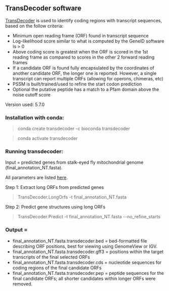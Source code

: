 ## TransDecoder software

[TransDecoder](https://github.com/TransDecoder/TransDecoder/wiki) is used to identify coding regions with transcript sequences, based on the follow criteria:
- Minimum open reading frame (ORF) found in transcript sequence
- Log-likelihood score similar to what is computed by the GeneID software is > 0
- Above coding score is greatest when the ORF is scored in the 1st reading frame as compared to scores in the other 2 forward reading frames
- If a candidate ORF is found fully encapsulated by the coordinates of another candidate ORF, the longer one is reported. However, a single transcript can report multiple ORFs (allowing for operons, chimeras, etc)
- PSSM is built/trained/used to refine the start codon prediction
- Optional the putative peptide has a match to a Pfam domain above the noise cutoff score

Version used: 5.7.0

### Installation with conda:
 > conda create transdecoder -c bioconda transdecoder
 
 > conda activate transdecoder

### Running transdecoder:
Input = predicted genes from stalk-eyed fly mitochondrial genome (final_annotation_NT.fasta).

All parameters are listed [here](https://github.com/TransDecoder/TransDecoder/blob/master/Changelog.txt).

Step 1: Extract long ORFs from predicted genes

  > TransDecoder.LongOrfs -t final_annotation_NT.fasta

Step 2: Predict gene structures using long ORFs

 > TransDecoder.Predict -t final_annotation_NT.fasta --no_refine_starts

 ### Output = 
- final_annotation_NT.fasta.transdecoder.bed = bed-formatted file describing ORF positions, best for viewing using GenomeView or IGV.
- final_annotation_NT.fasta.transdecoder.gff3 = positions within the target transcripts of the final selected ORFs
- final_annotation_NT.fasta.transdecoder.cds = nucleotide sequences for coding regions of the final candidate ORFs
- final_annotation_NT.fasta.transdecoder.pep = peptide sequences for the final candidate ORFs; all shorter candidates within longer ORFs were removed.

